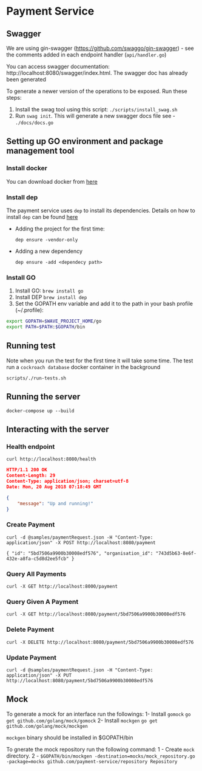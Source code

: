 # Payment Service

## Swagger

We are using gin-swagger (https://github.com/swaggo/gin-swagger) - see the comments added in each endpoint handler (`api/handler.go`)

You can access swagger documentation: http://localhost:8080/swagger/index.html. The swagger doc has already been generated

To generate a newer version of the operations to be exposed. Run these steps:
1. Install the swag tool using this script: `./scripts/install_swag.sh`
2. Run `swag init`. This will generate a new swagger docs file see - `./docs/docs.go`


## Setting up GO environment and package management tool

### Install docker
You can download docker from [here](https://docs.docker.com/docker-for-mac/install/#what-to-know-before-you-install)

### Install dep
The payment service uses `dep` to install its dependencies. Details on how to install `dep` can be found [here](https://github.com/golang/dep)

- Adding the project for the first time:    
  ```bash 
  dep ensure -vendor-only 
  ```

- Adding a new dependency 
  ```bash 
  dep ensure -add <dependecy path> 
  ```
### Install GO

1. Install GO: `brew install go`
2. Install DEP `brew install dep`
3. Set the GOPATH env variable and add it to the path in your bash profile (~/.profile): 
```bash
export GOPATH=$WAVE_PROJECT_HOME/go
export PATH=$PATH:$GOPATH/bin
```

## Running test
Note when you run the test for the first time it will take some time. The test run a `cockroach database` docker container in the background 

`scripts/./run-tests.sh`

## Running the server

`docker-compose up --build`

## Interacting with the server

### Health endpoint
`curl http://localhost:8080/health`

```json
HTTP/1.1 200 OK
Content-Length: 29
Content-Type: application/json; charset=utf-8
Date: Mon, 20 Aug 2018 07:18:49 GMT

{
    "message": "Up and running!"
}
```

### Create Payment

`curl -d @samples/paymentRequest.json -H "Content-Type: application/json" -X POST http://localhost:8080/payment`

`{
     "id": "5bd7506a9900b30008edf576",
     "organisation_id": "743d5b63-8e6f-432e-a8fa-c5d8d2ee5fcb"
 }`

### Query All Payments

`curl -X GET http://localhost:8000/payment`


### Query Given A Payment

`curl -X GET http://localhost:8080/payment/5bd7506a9900b30008edf576`


### Delete Payment

`curl -X DELETE http://localhost:8080/payment/5bd7506a9900b30008edf576`


### Update Payment

`curl -d @samples/paymentRequest.json -H "Content-Type: application/json" -X PUT http://localhost:8080/payment/5bd7506a9900b30008edf576`

## Mock
To generate a mock for an interface run the followings:
1- Install `gomock` `go get github.com/golang/mock/gomock`
2- Install `mockgen` `go get github.com/golang/mock/mockgen`

`mockgen` binary should be installed in $GOPATH/bin

To gnerate the mock repository run the following command:
1 - Create `mock` directory.
2 - `$GOPATH/bin/mockgen -destination=mocks/mock_repository.go -package=mocks github.com/payment-service/repository Repository`
